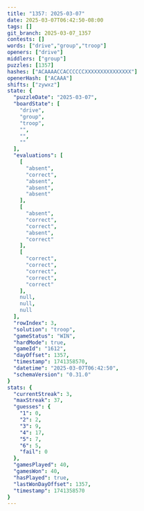 ```yaml
---
title: "1357: 2025-03-07"
date: 2025-03-07T06:42:50-08:00
tags: []
git_branch: 2025-03-07_1357
contests: []
words: ["drive","group","troop"]
openers: ["drive"]
middlers: ["group"]
puzzles: [1357]
hashes: ["ACAAAACCACCCCCCXXXXXXXXXXXXXXX"]
openerHash: ["ACAAA"]
shifts: ["zywxz"]
state: {
  "puzzleDate": "2025-03-07",
  "boardState": [
    "drive",
    "group",
    "troop",
    "",
    "",
    ""
  ],
  "evaluations": [
    [
      "absent",
      "correct",
      "absent",
      "absent",
      "absent"
    ],
    [
      "absent",
      "correct",
      "correct",
      "absent",
      "correct"
    ],
    [
      "correct",
      "correct",
      "correct",
      "correct",
      "correct"
    ],
    null,
    null,
    null
  ],
  "rowIndex": 3,
  "solution": "troop",
  "gameStatus": "WIN",
  "hardMode": true,
  "gameId": "1612",
  "dayOffset": 1357,
  "timestamp": 1741358570,
  "datetime": "2025-03-07T06:42:50",
  "schemaVersion": "0.31.0"
}
stats: {
  "currentStreak": 3,
  "maxStreak": 37,
  "guesses": {
    "1": 0,
    "2": 2,
    "3": 9,
    "4": 17,
    "5": 7,
    "6": 5,
    "fail": 0
  },
  "gamesPlayed": 40,
  "gamesWon": 40,
  "hasPlayed": true,
  "lastWonDayOffset": 1357,
  "timestamp": 1741358570
}
---
```

<!-- more -->
